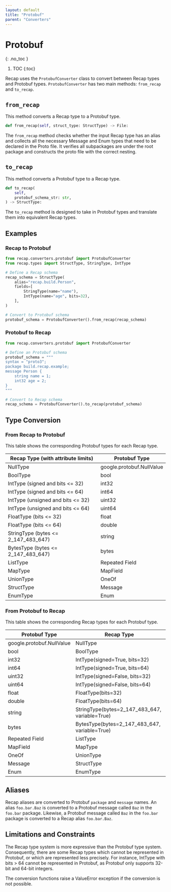 ```yaml
---
layout: default
title: "Protobuf"
parent: "Converters"
---
```


# Protobuf
{: .no_toc }

1. TOC
{:toc}

Recap uses the `ProtobufConverter` class to convert between Recap types and Protobuf types. `ProtobufConverter` has two main methods: `from_recap` and `to_recap`.

## `from_recap`

This method converts a Recap type to a Protobuf type.

```python
def from_recap(self, struct_type: StructType) -> File:
```

The `from_recap` method checks whether the input Recap type has an alias and collects all the necessary Message and Enum types that need to be declared in the Proto file. It verifies all subpackages are under the root package and constructs the proto file with the correct nesting.

## `to_recap`

This method converts a Protobuf type to a Recap type.

```python
def to_recap(
    self,
    protobuf_schema_str: str,
) -> StructType:
```

The `to_recap` method is designed to take in Protobuf types and translate them into equivalent Recap types.

## Examples

### Recap to Protobuf

```python
from recap.converters.protobuf import ProtobufConverter
from recap.types import StructType, StringType, IntType

# Define a Recap schema
recap_schema = StructType(
    alias="recap.build.Person",
    fields=[
        StringType(name="name"),
        IntType(name="age", bits=32),
    ],
)

# Convert to Protobuf schema
protobuf_schema = ProtobufConverter().from_recap(recap_schema)
```

### Protobuf to Recap

```python
from recap.converters.protobuf import ProtobufConverter

# Define an Protobuf schema
protobuf_schema = """
syntax = "proto3";
package build.recap.example;
message Person {
    string name = 1;
    int32 age = 2;
}
"""

# Convert to Recap schema
recap_schema = ProtobufConverter().to_recap(protobuf_schema)
```

## Type Conversion

### From Recap to Protobuf

This table shows the corresponding Protobuf types for each Recap type.

| Recap Type (with attribute limits) | Protobuf Type |
|------------------------------------|---------------|
| NullType                           | google.protobuf.NullValue |
| BoolType                           | bool |
| IntType (signed and bits <= 32)    | int32 |
| IntType (signed and bits <= 64)    | int64 |
| IntType (unsigned and bits <= 32)  | uint32 |
| IntType (unsigned and bits <= 64)  | uint64 |
| FloatType (bits <= 32)             | float |
| FloatType (bits <= 64)             | double |
| StringType (bytes <= 2_147_483_647)| string |
| BytesType (bytes <= 2_147_483_647) | bytes |
| ListType                           | Repeated Field |
| MapType                            | MapField |
| UnionType                          | OneOf |
| StructType                         | Message |
| EnumType                           | Enum |

### From Protobuf to Recap

This table shows the corresponding Recap types for each Protobuf type.

| Protobuf Type | Recap Type |
|---------------|------------|
| google.protobuf.NullValue | NullType |
| bool | BoolType |
| int32 | IntType(signed=True, bits=32) |
| int64 | IntType(signed=True, bits=64) |
| uint32 | IntType(signed=False, bits=32) |
| uint64 | IntType(signed=False, bits=64) |
| float | FloatType(bits=32) |
| double | FloatType(bits=64) |
| string | StringType(bytes=2_147_483_647, variable=True) |
| bytes | BytesType(bytes=2_147_483_647, variable=True) |
| Repeated Field | ListType |
| MapField | MapType |
| OneOf | UnionType |
| Message | StructType |
| Enum | EnumType |

## Aliases

Recap aliases are converted to Protobuf `package` and `message` names. An alias `foo.bar.Baz` is converted to a Protobuf message called `Baz` in the `foo.bar` package. Likewise, a Protobuf message called `Baz` in the `foo.bar` package is converted to a Recap alias `foo.bar.Baz`.

## Limitations and Constraints

The Recap type system is more expressive than the Protobuf type system. Consequently, there are some Recap types which cannot be represented in Protobuf, or which are represented less precisely. For instance, IntType with bits > 64 cannot be represented in Protobuf, as Protobuf only supports 32-bit and 64-bit integers.

The conversion functions raise a ValueError exception if the conversion is not possible.
